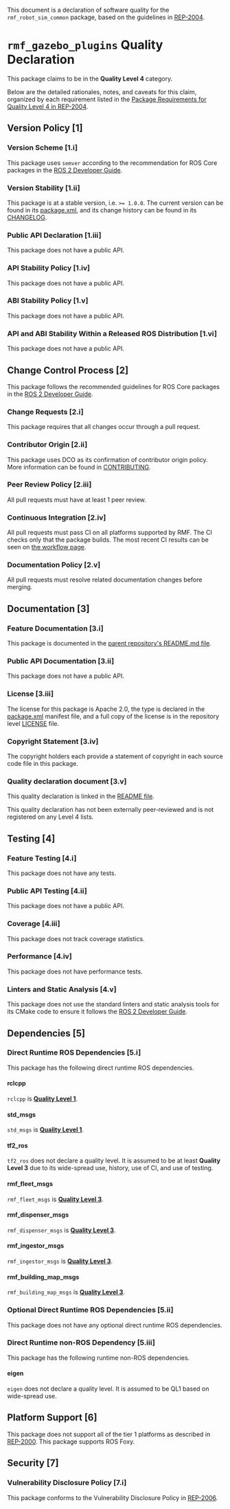This document is a declaration of software quality for the `rmf_robot_sim_common` package, based on the guidelines in [REP-2004](https://www.ros.org/reps/rep-2004.html).

# `rmf_gazebo_plugins` Quality Declaration

This package claims to be in the **Quality Level 4** category.

Below are the detailed rationales, notes, and caveats for this claim, organized by each requirement listed in the [Package Requirements for Quality Level 4 in REP-2004](https://www.ros.org/reps/rep-2004.html).

## Version Policy [1]

### Version Scheme [1.i]

This package uses `semver` according to the recommendation for ROS Core packages in the [ROS 2 Developer Guide](https://index.ros.org/doc/ros2/Contributing/Developer-Guide/#versioning).

### Version Stability [1.ii]

This package is at a stable version, i.e. `>= 1.0.0`.
The current version can be found in its [package.xml](package.xml), and its change history can be found in its [CHANGELOG](CHANGELOG.rst).

### Public API Declaration [1.iii]

This package does not have a public API.

### API Stability Policy [1.iv]

This package does not have a public API.

### ABI Stability Policy [1.v]

This package does not have a public API.

### API and ABI Stability Within a Released ROS Distribution [1.vi]

This package does not have a public API.

## Change Control Process [2]

This package follows the recommended guidelines for ROS Core packages in the [ROS 2 Developer Guide](https://index.ros.org/doc/ros2/Contributing/Developer-Guide/#package-requirements).

### Change Requests [2.i]

This package requires that all changes occur through a pull request.

### Contributor Origin [2.ii]

This package uses DCO as its confirmation of contributor origin policy.
More information can be found in [CONTRIBUTING](../CONTRIBUTING.md).

### Peer Review Policy [2.iii]

All pull requests must have at least 1 peer review.

### Continuous Integration [2.iv]

All pull requests must pass CI on all platforms supported by RMF.
The CI checks only that the package builds.
The most recent CI results can be seen on [the workflow page](https://github.com/open-rmf/rmf_simulation/actions).

### Documentation Policy [2.v]

All pull requests must resolve related documentation changes before merging.

## Documentation [3]

### Feature Documentation [3.i]

This package is documented in the [parent repository's README.md file](https://github.com/open-rmf/rmf_simulation/blob/master/README.md).

### Public API Documentation [3.ii]

This package does not have a public API.

### License [3.iii]

The license for this package is Apache 2.0, the type is declared in the [package.xml](package.xml) manifest file, and a full copy of the license is in the repository level [LICENSE](../LICENSE) file.

### Copyright Statement [3.iv]

The copyright holders each provide a statement of copyright in each source code file in this package.

### Quality declaration document [3.v]

This quality declaration is linked in the [README file](README.md).

This quality declaration has not been externally peer-reviewed and is not registered on any Level 4 lists.

## Testing [4]

### Feature Testing [4.i]

This package does not have any tests.

### Public API Testing [4.ii]

This package does not have a public API.

### Coverage [4.iii]

This package does not track coverage statistics.

### Performance [4.iv]

This package does not have performance tests.

### Linters and Static Analysis [4.v]

This package does not use the standard linters and static analysis tools for its CMake code to ensure it follows the [ROS 2 Developer Guide](https://index.ros.org/doc/ros2/Contributing/Developer-Guide/#linters).

## Dependencies [5]

### Direct Runtime ROS Dependencies [5.i]

This package has the following direct runtime ROS dependencies.

#### rclcpp

`rclcpp` is [**Quality Level 1**](https://github.com/ros2/rclcpp/blob/master/rclcpp/QUALITY_DECLARATION.md).

#### std\_msgs

`std_msgs` is [**Quality Level 1**](https://github.com/ros2/common_interfaces/blob/master/std_msgs/QUALITY_DECLARATION.md).

#### tf2\_ros

`tf2_ros` does not declare a quality level.
It is assumed to be at least **Quality Level 3** due to its wide-spread use, history, use of CI, and use of testing.

#### rmf\_fleet\_msgs

`rmf_fleet_msgs` is [**Quality Level 3**](https://github.com/open-rmf/rmf_internal_msgs/blob/main/rmf_fleet_msgs/QUALITY_DECLARATION.md).

#### rmf\_dispenser\_msgs

`rmf_dispenser_msgs` is [**Quality Level 3**](https://github.com/open-rmf/rmf_internal_msgs/blob/main/rmf_dispenser_msgs/QUALITY_DECLARATION.md).

#### rmf\_ingestor\_msgs

`rmf_ingestor_msgs` is [**Quality Level 3**](https://github.com/open-rmf/rmf_internal_msgs/blob/main/rmf_ingestor_msgs/QUALITY_DECLARATION.md).

#### rmf\_building\_map\_msgs

`rmf_building_map_msgs` is [**Quality Level 3**](https://github.com/open-rmf/rmf_building_map_msgs/blob/main/rmf_building_map_msgs/QUALITY_DECLARATION.md).

### Optional Direct Runtime ROS Dependencies [5.ii]

This package does not have any optional direct runtime ROS dependencies.

### Direct Runtime non-ROS Dependency [5.iii]

This package has the following runtime non-ROS dependencies.

#### eigen

`eigen` does not declare a quality level.
It is assumed to be QL1 based on wide-spread use.

## Platform Support [6]

This package does not support all of the tier 1 platforms as described in [REP-2000](https://www.ros.org/reps/rep-2000.html#support-tiers).
This package supports ROS Foxy.

## Security [7]

### Vulnerability Disclosure Policy [7.i]

This package conforms to the Vulnerability Disclosure Policy in [REP-2006](https://www.ros.org/reps/rep-2006.html).
